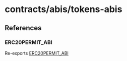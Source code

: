 # contracts/abis/tokens-abis

## References

### ERC20PERMIT\_ABI

Re-exports [ERC20PERMIT_ABI](tokens-abis.md#erc20permit_abi)
